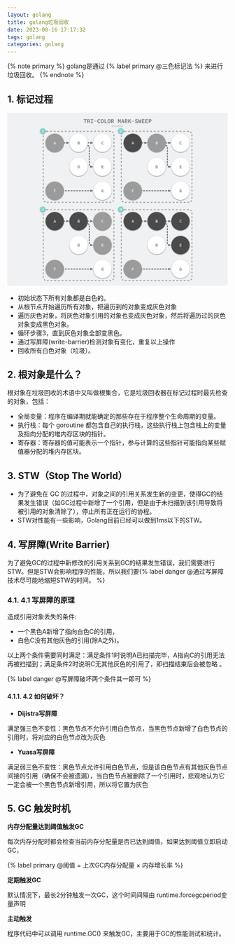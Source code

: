 ```yaml
---
layout: golang
title: golang垃圾回收
date: 2023-08-16 17:17:32
tags: golang
categories: golang
---
```


{% note primary %}
golang是通过 {% label primary @三色标记法 %} 来进行垃圾回收。
{% endnote %}

<!-- more -->

## 1. 标记过程

![image](/img/golang垃圾回收.png)

- 初始状态下所有对象都是白色的。
- 从根节点开始遍历所有对象，把遍历到的对象变成灰色对象
- 遍历灰色对象，将灰色对象引用的对象也变成灰色对象，然后将遍历过的灰色对象变成黑色对象。
- 循环步骤3，直到灰色对象全部变黑色。
- 通过写屏障(write-barrier)检测对象有变化，重复以上操作
- 回收所有白色对象（垃圾）。

## 2. 根对象是什么？

根对象在垃圾回收的术语中又叫做根集合，它是垃圾回收器在标记过程时最先检查的对象，包括：

- 全局变量：程序在编译期就能确定的那些存在于程序整个生命周期的变量。
- 执行栈：每个 goroutine 都包含自己的执行栈，这些执行栈上包含栈上的变量及指向分配的堆内存区块的指针。
- 寄存器：寄存器的值可能表示一个指针，参与计算的这些指针可能指向某些赋值器分配的堆内存区块。

## 3. STW（Stop The World）

- 为了避免在 GC 的过程中，对象之间的引用关系发生新的变更，使得GC的结果发生错误（如GC过程中新增了一个引用，但是由于未扫描到该引用导致将被引用的对象清除了），停止所有正在运行的协程。
- STW对性能有一些影响，Golang目前已经可以做到1ms以下的STW。

## 4. 写屏障(Write Barrier)

为了避免GC的过程中新修改的引用关系到GC的结果发生错误，我们需要进行STW。但是STW会影响程序的性能，所以我们要{% label danger @通过写屏障技术尽可能地缩短STW的时间。 %}

### 4.1. 4.1 写屏障的原理

造成引用对象丢失的条件:

- 一个黑色A新增了指向白色C的引用，
- 白色C没有其他灰色的引用(除A之外)。

以上两个条件需要同时满足：满足条件1时说明A已扫描完毕，A指向C的引用无法再被扫描到；满足条件2时说明C无其他灰色的引用了，即扫描结束后会被忽略 。

{% label danger @写屏障破坏两个条件其一即可 %}
#### 4.1.1. 4.2 如何破坏？

- **Dijistra写屏障**

满足强三色不变性：黑色节点不允许引用白色节点，当黑色节点新增了白色节点的引用时，将对应的白色节点改为灰色

- **Yuasa写屏障**
   
满足弱三色不变性：黑色节点允许引用白色节点，但是该白色节点有其他灰色节点间接的引用（确保不会被遗漏），当白色节点被删除了一个引用时，悲观地认为它一定会被一个黑色节点新增引用，所以将它置为灰色

## 5. GC 触发时机

**内存分配量达到阈值触发GC**

每次内存分配时都会检查当前内存分配量是否已达到阈值，如果达到阈值立即启动GC，

{% label primary @阈值 = 上次GC内存分配量 × 内存增长率 %}

**定期触发GC**

默认情况下，最长2分钟触发一次GC，这个时间间隔由 runtime.forcegcperiod变量声明

**主动触发**

程序代码中可以调用 runtime.GC() 来触发GC，主要用于GC的性能测试和统计。


